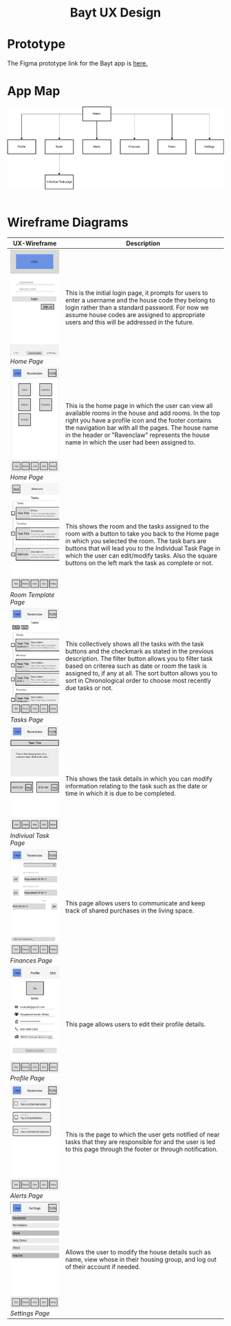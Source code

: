 
<h1 align="center">Bayt UX Design</h1>

# Prototype
The Figma prototype link for the Bayt app is <a align="center" href="https://www.figma.com/proto/rs9sNV0nIGotnT7L5qq2jz/Bayt?node-id=178%3A530&scaling=scale-down&page-id=0%3A1&starting-point-node-id=178%3A530&show-proto-sidebar=1">here.</a>

# App Map
<img src="ux-design/App_Map.png"/>
<br><br>

# Wireframe Diagrams 

| UX-Wireframe | Description |
| --- | --- |
| <img src="ux-design/Login.png"/><br><i>Home Page</i>| This is the initial login page, it prompts for users to enter a username and the house code they belong to login rather than a standard password. For now we assume house codes are assigned to appropriate users and this will be addressed in the future.|
| <img src="ux-design/Home.png"/><br><i>Home Page</i>| This is the home page in which the user can view all available rooms in the house and add rooms. In the top right you have a profile icon and the footer contains the navigation bar with all the pages. The house name in the header or "Ravenclaw" represents the house name in which the user had been assigned to. |
| <img src="ux-design/Room_Template.png"/><br><i>Room Template Page</i>| This shows the room and the tasks assigned to the room with a button to take you back to the Home page in which you selected the room. The task bars are buttons that will lead you to the Individual Task Page in which the user can edit/modify tasks. Also the square buttons on the left mark the task as complete or not.|
| <img src="ux-design/Tasks.png"/><br><i> Tasks Page</i>| This collectively shows all the tasks with the task buttons and the checkmark as stated in the previous description. The filter button allows you to filter task based on criterea such as date or room the task is assigned to, if any at all. The sort button allows you to sort in Chronological order to choose most recently due tasks or not. |
| <img src="ux-design/Individual_Task_Page.png"/><br><i> Indiviual Task Page</i>| This shows the task details in which you can modify information relating to the task such as the date or time in which it is due to be completed. |
| <img src="ux-design/Finances.png"/><br><i> Finances Page</i>| This page allows users to communicate and keep track of shared purchases in the living space. |
| <img src="ux-design/Profile.png"/><br><i> Profile Page</i>| This page allows users to edit their profile details. |
| <img src="ux-design/Alerts.png"/><br><i> Alerts Page</i>| This is the page to which the user gets notified of near tasks that they are responsible for and the user is led to this page through the footer or through notification.|
| <img src="ux-design/Settings.png"/><br><i> Settings Page</i>| Allows the user to modify the house details such as name, view whose in their housing group, and log out of their account if needed.|



